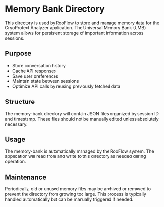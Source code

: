 # Memory Bank Directory

This directory is used by RooFlow to store and manage memory data for the CryoProtect Analyzer application. The Universal Memory Bank (UMB) system allows for persistent storage of important information across sessions.

## Purpose

- Store conversation history
- Cache API responses
- Save user preferences
- Maintain state between sessions
- Optimize API calls by reusing previously fetched data

## Structure

The memory-bank directory will contain JSON files organized by session ID and timestamp. These files should not be manually edited unless absolutely necessary.

## Usage

The memory-bank is automatically managed by the RooFlow system. The application will read from and write to this directory as needed during operation.

## Maintenance

Periodically, old or unused memory files may be archived or removed to prevent the directory from growing too large. This process is typically handled automatically but can be manually triggered if needed.